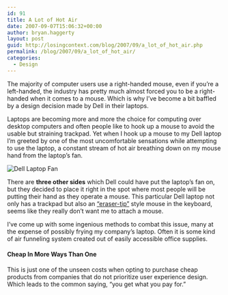 ```yaml
---
id: 91
title: A Lot of Hot Air
date: 2007-09-07T15:06:32+00:00
author: bryan.haggerty
layout: post
guid: http://losingcontext.com/blog/2007/09/a_lot_of_hot_air.php
permalink: /blog/2007/09/a_lot_of_hot_air/
categories:
  - Design
---
```

The majority of computer users use a right-handed mouse, even if you&#8217;re a left-handed, the industry has pretty much almost forced you to be a right-handed when it comes to a mouse. Which is why I&#8217;ve become a bit baffled by a design decision made by Dell in their laptops.

Laptops are becoming more and more the choice for computing over desktop computers and often people like to hook up a mouse to avoid the usable but straining trackpad. Yet when I hook up a mouse to my Dell laptop I&#8217;m greeted by one of the most uncomfortable sensations while attempting to use the laptop, a constant stream of hot air breathing down on my mouse hand from the laptop&#8217;s fan.

<img src='http://bryanhaggerty.com/blog/wp-content/uploads/2007/09/dell-laptop-fan.jpg' alt='Dell Laptop Fan' class="image-centered" />

There are **three other sides** which Dell could have put the laptop&#8217;s fan on, but they decided to place it right in the spot where most people will be putting their hand as they operate a mouse. This particular Dell laptop not only has a trackpad but also an [&#8220;eraser-tip&#8221;](http://en.wikipedia.org/wiki/Pointing_stick "Learn more about what an eraser tip mouse is") style mouse in the keyboard, seems like they really don&#8217;t want me to attach a mouse.

I&#8217;ve come up with some ingenious methods to combat this issue, many at the expense of possibly frying my company&#8217;s laptop. Often it is some kind of air funneling system created out of easily accessible office supplies.

#### Cheap In More Ways Than One

This is just one of the unseen costs when opting to purchase cheap products from companies that do not prioritize user experience design. Which leads to the common saying, &#8220;you get what you pay for.&#8221;